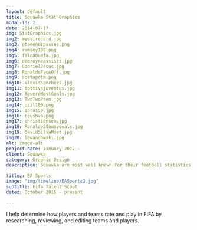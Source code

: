 ```yaml
---
layout: default
title: Squawka Stat Graphics
modal-id: 2
date: 2014-07-17
img: StatGraphics.jpg
img2: messirecord.jpg
img3: otamendipasses.png
img4: ramsey100.png
img5: falcaouefa.jpg
img6: debruyneassists.jpg
img7: GabrielJesus.jpg
img8: RonaldoFaceOff.jpg
img9: costapotm.png
img10: alexissanchez2.jpg
img11: tottivsjuventus.jpg
img12: AgueroMostGoals.jpg
img13: TwoTwoPrem.jpg
img14: ozil100.png
img15: Ibra150.jpg
img16: reusbvb.png
img17: christiensen.jpg
img18: Ronaldo50awaygoals.jpg
img19: DavidSilvaMost.jpg
img20: lewandowski.jpg
alt: image-alt
project-date: January 2017 -
client: Squawka
category: Graphic Design
description: Squawka are most well known for their football statistics and one of the most important things is to create visualisations and graphics of these stats that both looked good and portray the statistic. These graphics can range from a player's season by numbers to an interesting stat or milestone that a specific player has acomplished.

titlez: EA Sports
image: "img/timeline/EASports2.jpg"
subtitle: Fifa Talent Scout
datez: October 2016 - present

---
```

I help determine how players and teams rate and play in FIFA by researching, reviewing, and editing teams and players.
